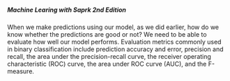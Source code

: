 ##### _Machine Learing with Saprk 2nd Edition_

When we make predictions using our model, as we did earlier, how do we know whether the predictions are good or not? We need to be able to evaluate how well our model performs. Evaluation metrics commonly used in binary classification include prediction accuracy and error, precision and recall, the area under the precision-recall curve, the receiver operating characteristic \(ROC\) curve, the area under ROC curve \(AUC\), and the F-measure.

